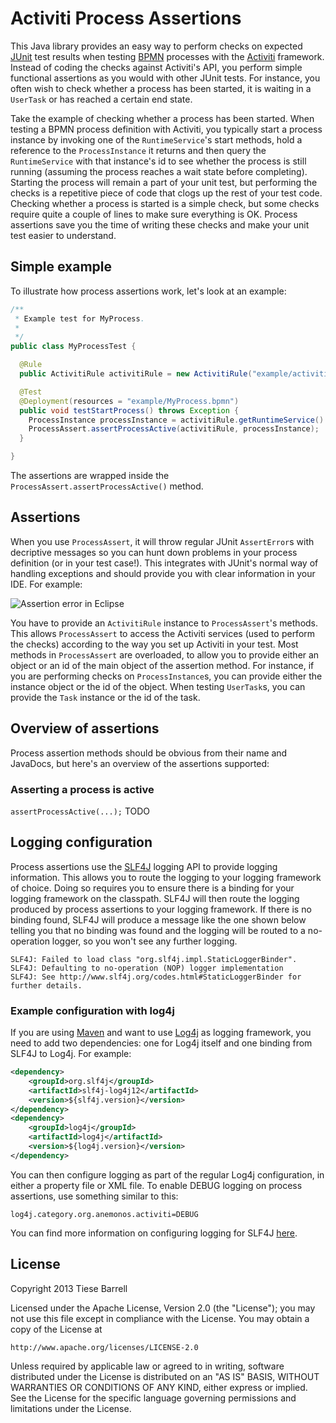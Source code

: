 # Activiti Process Assertions
This Java library provides an easy way to perform checks on expected [JUnit][linkJUnit] test results when testing [BPMN][linkBpmn] processes with the [Activiti][linkActiviti] framework. Instead of coding the checks against Activiti's API, you perform simple functional assertions as you would with other JUnit tests. For instance, you often wish to check whether a process has been started, it is waiting in a `UserTask` or has reached a certain end state.

Take the example of checking whether a process has been started. When testing a BPMN process definition with Activiti, you typically start a process instance by invoking one of the `RuntimeService`'s start methods, hold a reference to the `ProcessInstance` it returns and then query the `RuntimeService` with that instance's id to see whether the process is still running (assuming the process reaches a wait state before completing). Starting the process will remain a part of your unit test, but performing the checks is a repetitive piece of code that clogs up the rest of your test code. Checking whether a process is started is a simple check, but some checks require quite a couple of lines to make sure everything is OK. Process assertions save you the time of writing these checks and make your unit test easier to understand.

## Simple example

To illustrate how process assertions work, let's look at an example:

```java
/**
 * Example test for MyProcess.
 * 
 */
public class MyProcessTest {

  @Rule
  public ActivitiRule activitiRule = new ActivitiRule("example/activiti.cfg.xml");

  @Test
  @Deployment(resources = "example/MyProcess.bpmn")
  public void testStartProcess() throws Exception {
    ProcessInstance processInstance = activitiRule.getRuntimeService().startProcessInstanceByKey("myProcess");
    ProcessAssert.assertProcessActive(activitiRule, processInstance);
  }

}
```

The assertions are wrapped inside the `ProcessAssert.assertProcessActive()` method.

## Assertions
When you use `ProcessAssert`, it will throw regular JUnit `AssertError`s with decriptive messages so you can hunt down problems in your process definition (or in your test case!). This integrates with JUnit's normal way of handling exceptions and should provide you with clear information in your IDE. For example:

![Assertion error in Eclipse][imgAssertionErrorInEclipse]

You have to provide an `ActivitiRule` instance to `ProcessAssert`'s methods. This allows `ProcessAssert` to access the Activiti services (used to perform the checks) according to the way you set up  Activiti in your test. Most methods in `ProcessAssert` are overloaded, to allow you to provide either an object or an id of the main object of the assertion method. For instance, if you are performing checks on `ProcessInstance`s, you can provide either the instance object or the id of the object. When testing `UserTask`s, you can provide the `Task` instance or the id of the task. 

## Overview of assertions
Process assertion methods should be obvious from their name and JavaDocs, but here's an overview of the assertions supported:

### Asserting a process is active
`assertProcessActive(...);`
TODO

## Logging configuration
Process assertions use the [SLF4J][linkSlf4j] logging API to provide logging information. This allows you to route the logging to your logging framework of choice. Doing so requires you to ensure there is a binding for your logging framework on the classpath. SLF4J will then route the logging produced by process assertions to your logging framework. If there is no binding found, SLF4J will produce a message like the one shown below telling you that no binding was found and the logging will be routed to a no-operation logger, so you won't see any further logging.

```
SLF4J: Failed to load class "org.slf4j.impl.StaticLoggerBinder".
SLF4J: Defaulting to no-operation (NOP) logger implementation
SLF4J: See http://www.slf4j.org/codes.html#StaticLoggerBinder for further details.
```

### Example configuration with log4j
If you are using [Maven][linkMaven] and want to use [Log4j][linkLog4j] as logging framework, you need to add two dependencies: one for Log4j itself and one binding from SLF4J to Log4j. For example:

```xml
<dependency>
	<groupId>org.slf4j</groupId>
	<artifactId>slf4j-log4j12</artifactId>
	<version>${slf4j.version}</version>
</dependency>	
<dependency>
	<groupId>log4j</groupId>
	<artifactId>log4j</artifactId>
	<version>${log4j.version}</version>
</dependency>
```

You can then configure logging as part of the regular Log4j configuration, in either a property file or XML file. To enable DEBUG logging on process assertions, use something similar to this:

```
log4j.category.org.anemonos.activiti=DEBUG
```

You can find more information on configuring logging for SLF4J [here][linkSlf4jManual].

## License
Copyright 2013 Tiese Barrell

Licensed under the Apache License, Version 2.0 (the "License");
you may not use this file except in compliance with the License.
You may obtain a copy of the License at

    http://www.apache.org/licenses/LICENSE-2.0

Unless required by applicable law or agreed to in writing, software
distributed under the License is distributed on an "AS IS" BASIS,
WITHOUT WARRANTIES OR CONDITIONS OF ANY KIND, either express or implied.
See the License for the specific language governing permissions and
limitations under the License.

[linkJUnit]: https://github.com/junit-team/junit "JUnit test framework"
[linkActiviti]: http://activiti.org/ "Activiti"
[linkBpmn]: http://bpmn.org "Business Process Model and Notation"
[linkSlf4j]: http://slf4j.org/ "Simple Logging Facade for Java"
[linkSlf4jManual]: http://slf4j.org/manual.html "SLF4J Manual"
[linkMaven]: http://maven.apache.org/ "Apache Maven"
[linkLog4j]: http://logging.apache.org/log4j "Log4J"

[imgAssertionErrorInEclipse]: https://raw.github.com/tiesebarrell/activiti-process-assertions/master/src/test/resources/example/images/assertionErrorInEclipse.png "Example of assertion error in Eclipse"